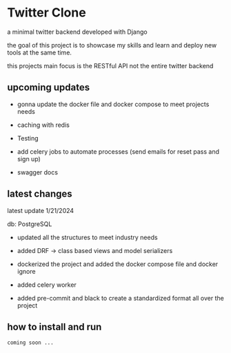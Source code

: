 # Twitter Clone
a minimal twitter backend developed with Django

the goal of this project is to showcase my skills and learn and deploy new tools at the same time.

this projects main focus is the RESTful API not the entire twitter backend

## upcoming updates
- gonna update the docker file and docker compose to meet projects needs

- caching with redis

- Testing

- add celery jobs to automate processes (send emails for reset pass and sign up)

- swagger docs

## latest changes
latest update 1/21/2024

db: PostgreSQL

- updated all the structures to meet industry needs

- added DRF -> class based views and model serializers

- dockerized the project and added the docker compose file and docker ignore

- added celery worker

- added pre-commit and black to create a standardized format all over the project

## how to install and run
    coming soon ...